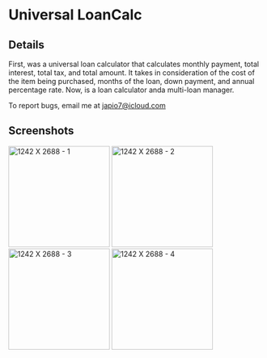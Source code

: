 # Universal LoanCalc

## Details
First, was a universal loan calculator that calculates monthly payment, total interest, total tax, and total amount. It takes in
consideration of the cost of the item being purchased, months of the loan, down payment, and annual percentage rate. Now, is a
loan calculator anda multi-loan manager.

To report bugs, email me at japio7@icloud.com

## Screenshots
<img width="200" alt="1242 X 2688 - 1" src="https://user-images.githubusercontent.com/39530089/132273362-cdb9ea1c-b947-4421-af95-9ba490e3318d.png"> <img width="200" alt="1242 X 2688 - 2" src="https://user-images.githubusercontent.com/39530089/132273379-ec463ec4-1216-4f45-a5bd-fac5efdd8a80.png"> <img width="200" alt="1242 X 2688 - 3" src="https://user-images.githubusercontent.com/39530089/132273385-a345dba7-9e72-4a38-b81e-fe217d0901ea.png"> <img width="200" alt="1242 X 2688 - 4 " src="https://user-images.githubusercontent.com/39530089/132273392-71441e2e-a517-4824-8dba-1f9aa5d59850.png">


